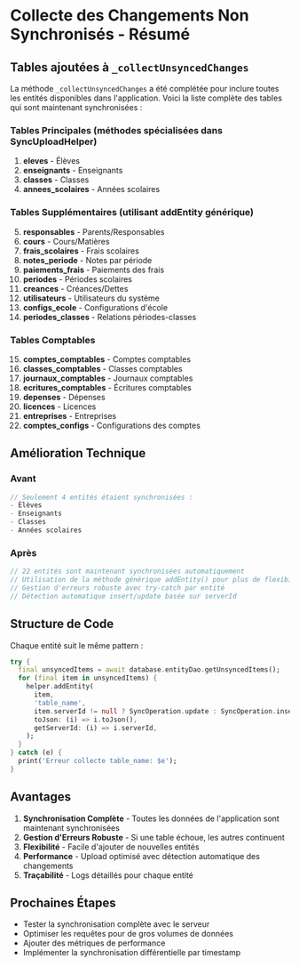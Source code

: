 # Collecte des Changements Non Synchronisés - Résumé

## Tables ajoutées à `_collectUnsyncedChanges`

La méthode `_collectUnsyncedChanges` a été complétée pour inclure toutes les entités disponibles dans l'application. Voici la liste complète des tables qui sont maintenant synchronisées :

### Tables Principales (méthodes spécialisées dans SyncUploadHelper)
1. **eleves** - Élèves
2. **enseignants** - Enseignants  
3. **classes** - Classes
4. **annees_scolaires** - Années scolaires

### Tables Supplémentaires (utilisant addEntity générique)
5. **responsables** - Parents/Responsables
6. **cours** - Cours/Matières
7. **frais_scolaires** - Frais scolaires
8. **notes_periode** - Notes par période
9. **paiements_frais** - Paiements des frais
10. **periodes** - Périodes scolaires
11. **creances** - Créances/Dettes
12. **utilisateurs** - Utilisateurs du système
13. **configs_ecole** - Configurations d'école
14. **periodes_classes** - Relations périodes-classes

### Tables Comptables
15. **comptes_comptables** - Comptes comptables
16. **classes_comptables** - Classes comptables
17. **journaux_comptables** - Journaux comptables
18. **ecritures_comptables** - Écritures comptables
19. **depenses** - Dépenses
20. **licences** - Licences
21. **entreprises** - Entreprises
22. **comptes_configs** - Configurations des comptes

## Amélioration Technique

### Avant
```dart
// Seulement 4 entités étaient synchronisées :
- Élèves
- Enseignants  
- Classes
- Années scolaires
```

### Après
```dart
// 22 entités sont maintenant synchronisées automatiquement
// Utilisation de la méthode générique addEntity() pour plus de flexibilité
// Gestion d'erreurs robuste avec try-catch par entité
// Détection automatique insert/update basée sur serverId
```

## Structure de Code

Chaque entité suit le même pattern :
```dart
try {
  final unsyncedItems = await database.entityDao.getUnsyncedItems();
  for (final item in unsyncedItems) {
    helper.addEntity(
      item,
      'table_name',
      item.serverId != null ? SyncOperation.update : SyncOperation.insert,
      toJson: (i) => i.toJson(),
      getServerId: (i) => i.serverId,
    );
  }
} catch (e) {
  print('Erreur collecte table_name: $e');
}
```

## Avantages

1. **Synchronisation Complète** - Toutes les données de l'application sont maintenant synchronisées
2. **Gestion d'Erreurs Robuste** - Si une table échoue, les autres continuent
3. **Flexibilité** - Facile d'ajouter de nouvelles entités
4. **Performance** - Upload optimisé avec détection automatique des changements
5. **Traçabilité** - Logs détaillés pour chaque entité

## Prochaines Étapes

- Tester la synchronisation complète avec le serveur
- Optimiser les requêtes pour de gros volumes de données
- Ajouter des métriques de performance
- Implémenter la synchronisation différentielle par timestamp
